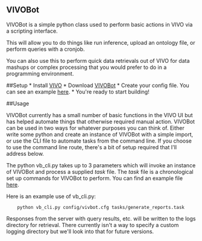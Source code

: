 VIVOBot
--------------

VIVOBot is a simple python class used to perform basic actions in VIVO via a scripting interface.

This will allow you to do things like run inference, upload an ontology file, or perform queries with a cronjob.

You can also use this to perform quick data retrievals out of VIVO for data mashups or complex processing that you
would prefer to do in a programming environment.

##Setup
    * Install [VIVO](https://github.com/vivo-project/VIVO)
    * Download [VIVOBot](https://github.com/nateprewitt/VIVOBot)
    * Create your config file. You can see an example [here](https://github.com/nateprewitt/VIVOBot/blob/master/config/vivobot.cfg.example).
    * You're ready to start building!

##Usage

VIVOBot currently has a small number of basic functions in the VIVO UI but has helped automate things that otherwise required manual action. VIVOBot can be used in two ways for whatever purposes you can think of. Either write some python and create an instance of VIVOBot with a simple import, or use the CLI file to automate tasks from the command line. If you choose to use the command line route, there's a bit of setup required that I'll address below.

The python vb_cli.py takes up to 3 parameters which will invoke an instance of VIVOBot and process a supplied *task* file. The *task* file is a chronological set up commands for VIVOBot to perform. You can find an example file [here](https://github.com/nateprewitt/VIVOBot/blob/master/tasks/example.task).

Here is an example use of vb_cli.py:

        python vb_cli.py config/vivbot.cfg tasks/generate_reports.task

Responses from the server with query results, etc. will be written to the logs directory for retrieval. There currently isn't a way to specify a custom logging directory but we'll look into that for future versions.
